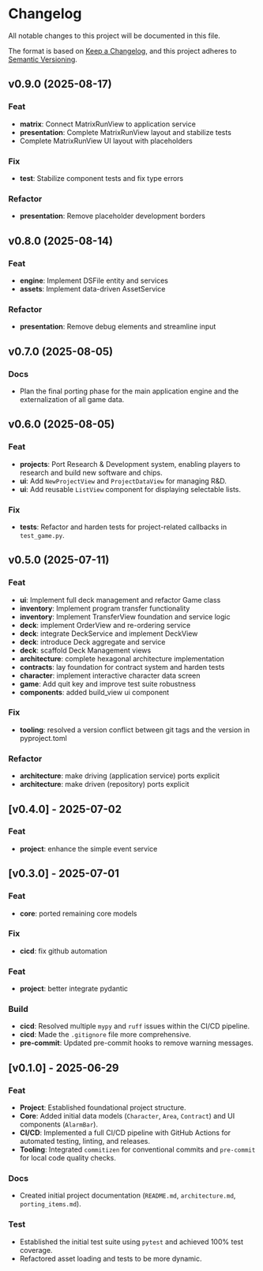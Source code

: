 # Changelog

All notable changes to this project will be documented in this file.

The format is based on [Keep a Changelog](https://keepachangelog.com/en/1.0.0/),
and this project adheres to [Semantic Versioning](https://semver.org/spec/v2.0.0.html).

## v0.9.0 (2025-08-17)

### Feat

- **matrix**: Connect MatrixRunView to application service
- **presentation**: Complete MatrixRunView layout and stabilize tests
- Complete MatrixRunView UI layout with placeholders

### Fix

- **test**: Stabilize component tests and fix type errors

### Refactor

- **presentation**: Remove placeholder development borders

## v0.8.0 (2025-08-14)

### Feat

- **engine**: Implement DSFile entity and services
- **assets**: Implement data-driven AssetService

### Refactor

- **presentation**: Remove debug elements and streamline input

## v0.7.0 (2025-08-05)

### Docs

- Plan the final porting phase for the main application engine and the externalization of all game data.

## v0.6.0 (2025-08-05)

### Feat

- **projects**: Port Research & Development system, enabling players to research and build new software and chips.
- **ui**: Add `NewProjectView` and `ProjectDataView` for managing R&D.
- **ui**: Add reusable `ListView` component for displaying selectable lists.

### Fix

- **tests**: Refactor and harden tests for project-related callbacks in `test_game.py`.

## v0.5.0 (2025-07-11)

### Feat

- **ui**: Implement full deck management and refactor Game class
- **inventory**: Implement program transfer functionality
- **inventory**: Implement TransferView foundation and service logic
- **deck**: implement OrderView and re-ordering service
- **deck**: integrate DeckService and implement DeckView
- **deck**: introduce Deck aggregate and service
- **deck**: scaffold Deck Management views
- **architecture**: complete hexagonal architecture implementation
- **contracts**: lay foundation for contract system and harden tests
- **character**: implement interactive character data screen
- **game**: Add quit key and improve test suite robustness
- **components**: added build_view ui component

### Fix

- **tooling**: resolved a version conflict between git tags and the version in pyproject.toml

### Refactor

- **architecture**: make driving (application service) ports explicit
- **architecture**: make driven (repository) ports explicit

## [v0.4.0] - 2025-07-02

### Feat

- **project**: enhance the simple event service

## [v0.3.0] - 2025-07-01

### Feat

- **core**: ported remaining core models

### Fix

- **cicd**: fix github automation

### Feat

- **project**: better integrate pydantic
### Build
- **cicd**: Resolved multiple `mypy` and `ruff` issues within the CI/CD pipeline.
- **cicd**: Made the `.gitignore` file more comprehensive.
- **pre-commit**: Updated pre-commit hooks to remove warning messages.

## [v0.1.0] - 2025-06-29

### Feat
- **Project**: Established foundational project structure.
- **Core**: Added initial data models (`Character`, `Area`, `Contract`) and UI components (`AlarmBar`).
- **CI/CD**: Implemented a full CI/CD pipeline with GitHub Actions for automated testing, linting, and releases.
- **Tooling**: Integrated `commitizen` for conventional commits and `pre-commit` for local code quality checks.
### Docs
- Created initial project documentation (`README.md`, `architecture.md`, `porting_items.md`).
### Test
- Established the initial test suite using `pytest` and achieved 100% test coverage.
- Refactored asset loading and tests to be more dynamic.
